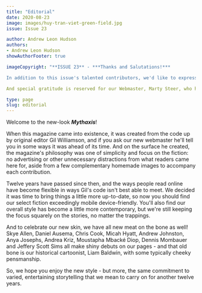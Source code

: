 ```yaml
---
title: "Editorial"
date: 2020-08-23
image: images/huy-tran-viet-green-field.jpg
issue: Issue 23

author: Andrew Leon Hudson
authors:
- Andrew Leon Hudson
showAuthorFooter: true

imageCopyright: "**ISSUE 23** - ***Thanks and Salutations!*** 

In addition to this issue's talented contributors, we'd like to express our particular thanks to "cover" artist Huy Tran Viet, a freelance concept/illustration artist from Danang, Vietnam, for granting permission to use his striking image, *Green Fields*. You can see more of his work at [DeviantArt](https://www.deviantart.com/novaillusion) and [ArtStation](https://www.artstation.com/novaillusion).

And special gratitude is reserved for our Webmaster, Marty Steer, who has not only struggled valiantly behind the scenes on the magazine's stylish transformation, but is largely responsible for new issues being able to come out at all. We hope you'll agree his hard work is being put to good use!"

type: page
slug: editorial
---
```


Welcome to the new-look ***Mythaxis***!

When this magazine came into existence, it was created from the code up by original editor Gil Williamson, and if you ask our new webmaster he'll tell you in some ways it was ahead of its time. And on the surface he created, the magazine's philosophy was one of simplicity and focus on the fiction: no advertising or other unnecessary distractions from what readers came here for, aside from a few complementary homemade images to accompany each contribution.

Twelve years have passed since then, and the ways people read online have become flexible in ways Gil's code isn't best able to meet. We decided it was time to bring things a little more up-to-date, so now you should find our select fiction exceedingly mobile device-friendly. You'll also find our overall style has become a little more contemporary, but we're still keeping the focus squarely on the stories, no matter the trappings.

And to celebrate our new skin, we have all new meat on the bone as well! Skye Allen, Daniel Ausema, Chris Cook, Micah Hyatt, Andrew Johnston, Anya Josephs, Andrea Kriz, Moustapha Mbacké Diop, Dennis Mombauer and Jeffery Scott Sims all make shiny debuts on our pages - and that old bone is our historical cartoonist, Liam Baldwin, with some typically cheeky pensmanship.

So, we hope you enjoy the new style - but more, the same commitment to varied, entertaining storytelling that we mean to carry on for another twelve years.
